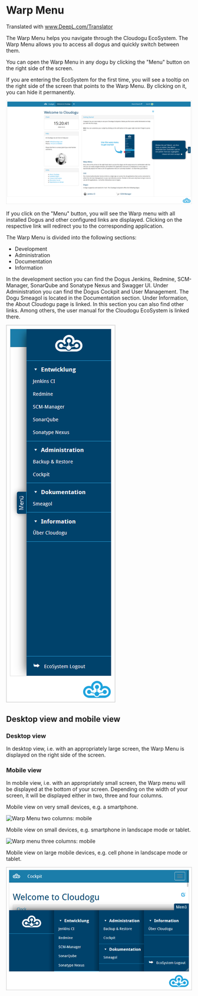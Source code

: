 # Warp Menu

Translated with www.DeepL.com/Translator

The Warp Menu helps you navigate through the Cloudogu EcoSystem. The Warp Menu allows you to access all dogus and quickly switch between them.

You can open the Warp Menu in any dogu by clicking the "Menu" button on the right side of the screen.

If you are entering the EcoSystem for the first time, you will see a tooltip on the right side of the screen that points to the Warp Menu.
By clicking on it, you can hide it permanently.

![Warp Menu Placement](figures/warp-menu/WarpMenuFirstView.png)

If you click on the "Menu" button, you will see the Warp menu with all installed Dogus and other configured
links are displayed. Clicking on the respective link will redirect you to the corresponding application.

The Warp Menu is divided into the following sections:

* Development
* Administration
* Documentation
* Information

In the development section you can find the Dogus Jenkins, Redmine, SCM-Manager, SonarQube and Sonatype Nexus and Swagger UI. Under Administration you can find the Dogus Cockpit and User Management. The Dogu Smeagol is located in the Documentation section. Under Information, the About Cloudogu page is linked. In this section you can also find other links. Among others, the user manual for the Cloudogu EcoSystem is linked there.

![Warp Menu Tools](figures/warp-menu/WarpMenuFocus.png)


## Desktop view and mobile view

### Desktop view

In desktop view, i.e. with an appropriately large screen, the Warp Menu is displayed on the right side of the screen.

### Mobile view

In mobile view, i.e. with an appropriately small screen, the Warp menu will be displayed at the bottom of your screen.
Depending on the width of your screen, it will be displayed either in two, three and four columns.


Mobile view on very small devices, e.g. a smartphone.

![Warp Menu two columns: mobile](images/warp-menu/WarpMenuTwoColumns.png)


Mobile view on small devices, e.g. smartphone in landscape mode or tablet.

![Warp menu three columns: mobile](images/warp-menu/WarpMenuThreeColumns.png)

Mobile view on large mobile devices, e.g. cell phone in landscape mode or tablet.

![Warp menu four columns: mobile](figures/warp-menu/WarpMenuFourColumns.png)
